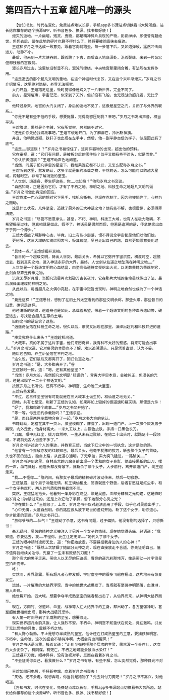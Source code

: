 # 第四百六十五章 超凡唯一的源头
        【告知书友，时代在变化，免费站点难以长存，手机app多书源站点切换看书大势所趋，站长给你推荐的这个换源APP，听书音色多、换源、找书都好使！】
       熄灭的逝地，一片幽暗，残灵，鬼物，都是精神碎片具现的产物，影影绰绰。即便曾有超绝世，但死去后，留在此地的碎片也算不得什么了，终将要被彻底抹去痕迹。
       王煊和岁月之书达成一致意见，跟着它向前跑去，每一步落下后，又如炮弹般，猛然冲击向远方，动静不小。
       最后，他来到一片大峡谷前，跟着跳了下去，而后直入地底深处，沿着裂缝，来到一片恢宏但却残破的宫殿前。
       漫长岁月过去，这里依旧彰显不凡，混沌气缭绕，中央地宫那里闭合着，有法阵在发挥作用。
       “这是逝去的那个超凡文明的重地，在这个神话时代复苏，又在这个末年渐熄灭。”岁月之书介绍情况，这里绝对隐秘，外界无法探究。
       大门开启，王煊踏足这里，顿时觉得像是跨入了一片新世界，完全不同了。
       前方，星河璀璨，宇宙茫茫，似来到了天外，但却没有飞船，也无观战的超凡者，无比宁静。
       他转过身来，地宫的大门关闭了，身后的逝地不见了，这像是星空之门，关闭了与外界的联系。。
       “你是不是有些不俗的手段，想要施展，觉得能够压制我？来吧。”岁月之书发出声音，相当平淡。
       王煊腹诽，果然是个老贼，它有所觉察，居然瞒不过它。
       “还是由你先给我讲故事吧。”王煊平缓地开口，为了麻痹它，拎出斩神旗。
       并且，他稍微迟疑，铁钎子也出现在左手中，然后，他一副平静自信的样子，似是因此有了底气。
       “这是……御道旗！？”岁月之书被惊住了，这两件器物的出现，超出他的预料。
       它在审视，道：“它们有问题，是被拆分后的零件吗？似乎又都有些不对头，似是而非。”
       “你认识御道旗？”王煊不动声色地问道。
       “当然，同属于超凡宇宙的星空下，我如果连它都不认识，又怎么配称岁月之书。”
       王煊听到这里，愈发确认，这多半就是旧约承载之物，不然的话，怎么可能可以跨越大星域，跨越时空，非常了解消逝的至宝。
       “人世剑、逍遥舟、养生炉这些，你……也知晓？”他和岁月之书交谈。
       “自然知晓，正是因为它们，才有了不朽之地、神明之地、科技生命之地超凡文明的诞生。”岁月之书做出肯定的回应。
       王煊原本一门心思的想对它下黑手，找机会撕书，但现在克制了，因为他被惊住了，心神为之而动。
       这是什么状况，几件至宝，造就了另外的三大神话之地？他有些不解，也很震惊，必须得弄清楚。
       岁月之书道：“尽管不愿意承认，甚至，不朽、神明、科技三大域，也有人在极力隐瞒，不希望揭示过往，但真相就是如此，假不了。神话虽是偶然而现，但若是追溯的话，传承确实出自于于同一个源头。”
       王煊大概能了解那种心态，毕竟，旧土有些小部落，恨不得说全宇宙都是他们以他们始。
       更何况，这三大域确实绚烂照古今，极其辉煌，早已走出自己的路，自然更加愿意美化过去。
       “具体一点。”王煊想揭开真相。
       “昔日的一个超级文明，铸出人世剑，最后关头，希冀以它劈开宇宙洪荒，横渡时空，超脱出去，找到真实之地，进入神话永存的大界，最终，人世剑从仙道之地坠落在神明之地……”
       人世剑是一个超级文明的心血结晶，由至高仙道符文交织出火光，以无数典籍为柴炼制它，此剑自然算是传承之物。
       沉寂无尽岁月后，当超凡流星再次划破万古长夜时，它在那片大域的生命星球传出了法，最后演绎出璀璨的神明之地。
       从此以后，每当超凡之火偶尔亮起，在宇宙中短暂出现时，神明之地自然也成为了一个神话之地。
       “竟是这样！”王煊思忖，想到了在旧土外太空看到的那些文明余烬，那些火堆，那些昔日的旧景，确实是这样。
       他还清晰的记得，逍遥舟也是如此，承载着希望，带着一个超级文明的各种血液烙印等，破空远去，寻找适合超凡生存的土壤。
       旧约之书的话证实了这些。
       “逍遥舟坠落在科技生命之地，很久以后，瘆灵又出现在那里，演绎出超凡和科技并进的道路。”
       “瘆灵究竟什么来头？”王煊趁机问道。
       “大概率，真的不属于这片宇宙，他们来历奇异，我有种不太好的预感，将来可能会出事儿。”岁月之书说道，它对瘆灵的本质也不了解，难以追溯源头，只是凭着直觉，认为不妥。
       随后它告知，养生炉坠落在不朽之地。
       “这么说，它们最后又都离开了，回归仙道之地。”
       岁月之书道：“是，大多都离开了。”谷
       王煊顿时一惊，道：“嗯，还有其他至宝？”
       “当然！岁月太长，虽然超凡文明是‘错误的’，背离大宇宙本意，会被纠正，但漫长的光阴，还是出现了一二十个神话文明。”
       按照岁月之书所说，还有不朽伞、神明宫、生命池三大至宝。
       王煊有些发呆。
       “不过，这三件至宝很有可能就是在三大域本土诞生的，和仙道之地无关。”
       四地，共有七至宝，刷新了王煊的认知，如果再加上毁掉的御道旗和幕天镜，那便是九件！
       “好了，我和你讲个故事……”岁月之书又开始了。
       “等一等，你是旧约承载物吗？”王煊求证。
       “是，而且是两件承载物合在了一起。”岁月之书大方的承认。
       书籍翻动，定格在其中一页上，那里模糊了，朦胧了，出现一道门户。上一次那个灰发男子再现，向外走出，他身材高大，一米九五以上，古铜色皮肤，手持一口黑色长刀。
       “刀魔，眼中无红尘，拔刀自然神，一生从未有过败绩，在他二十出头时，就踏足十一段领域，不说前无古人也差不多了。”
       岁月之书讲述这个人的事迹，并教育王煊，当放下红尘中的一切执念，这才是他的路。
       “他曾有一个亦敌亦友的红颜知己，最后关头，他毫不犹豫的拔刀，斩去那个女子的首级，头也不回的远去，独自上路，从此道心通明，了无牵挂，实力突飞猛进，一路破关……”
       岁月之书讲到这里，身材高大的刀魔身前出现一个柔和的女子身影，他直接果断的出刀，噗的一声，血花溅起，他眉头都没有皱下，就斩杀了那个女子，大步前行，离开那道门户，向王煊走来。
       “我……不怪你……”隐约间，有那女子最后的精神碎片波动传来，然后一切寂静。
       王煊皱眉，这个男子冷酷无情，和王谪仙相比，简直就是个野兽，后者甘愿驻足红尘中，和一个女子共腐朽，两人的气质和性格截然不同。
       突然，王煊猛地抬头，他看到一条身影在成型，那是吴茵，由部分精神之光构建，这是临时被岁月之书拘禁过来的，还是上次它动了手脚，留下她部分心灵之光？
       “你在做什么？”王煊怒了，上次，岁月之书不仅对赵清菡用了手段，似乎也对吴茵出手了。
       “心中无情，大道自然明，你的路应该从放下现世的虚幻开始，斩了这个女子，明你道心，你才能走的更远。”岁月之书开口。
       “放你爷爷的……仙气！”王煊动了杀意，这书有问题，过于偏执，他没有别的选择了，只想撕书！
       毫无疑问，吴茵的精神之光被注入了另外一个女子的情绪，现在她觉得头痛，轻语道：“我知道，你要远去，我……不怪你，此生注定无果……”她代入了那个女子。
       王煊的眼神顿时凌厉无比，道：“你把她放走，不要操控我身边的人的心神！”
       岁月之书道：“既然上次禁锢了她部分元神之光，现在直接放走不合适，你先证明自己，值不值得我继续关注你，先赢了一生未有败绩的刀魔！”
       那个高大的男子走来，带给人以无尽的压迫感，雪亮的道光刹那倾泻，像是带动一片宇宙星空拍击而来。
       咚！
       突然间，外界剧震，所有超凡者心神发颤，宇宙虚空中的很多飞船在摇动，这片地带有惊变发生。
       远处，一片璀璨的大结界浮现，当中的绝世大战爆发了，当场就有至强神明殒落，血淋淋，被人击碎。
       绝世篇开始，四大域，想要争夺半成熟至宝的强者都出击了，从仙界而来，从神明大结界而至。
       现在，方雨竹、张道岭、血皇、战神等人在大结界中的主身，都出动了，各方至强神明，甚至超绝世相继出现，那种大战极其恐怖。
       有人第一时间寻到了半成熟的至宝，想要收走。
       现实世界超凡余韵共振，让人强烈不安。不朽伞、神明宫不知蛰伏在何处，竟在轰鸣，引发了无比恐怖的异象，震撼不朽之地。
       “有人野心勃勃，不止是想夺半成熟的至宝，估计还在打成熟至宝的主意，要捕获神明宫、不朽伞、生命池，这次的盛会不够纯净啊，大概会有血雨腥风！”
       岁月之书话语沉重，接着又道：“走到至强神明那个层次的生灵，果然没一个善茬儿，这次的大会复杂了，有阴谋，有死亡，不朽之地可能会被血水染红！”
       王煊避开刀魔，眼神异样，没有注视对手，反而在看着岁月之书。
       “不去证明你自己，看我做什么？”岁月之书有感，有些不解，怎么突然觉得，那种目光不对头。
       王煊如同闪电般，手持斩神旗，向着岁月之书轰去！
       “笑话，还不会走，就想奔跑，你当我是猎物了？先去对付刀魔吧！”岁月之书不高兴，对他喝道。
       【告知书友，时代在变化，免费站点难以长存，手机app多书源站点切换看书大势所趋，站长给你推荐的这个换源APP，听书音色多、换源、找书都好使！】